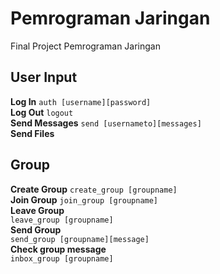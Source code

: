 # Pemrograman Jaringan
Final Project Pemrograman Jaringan

## User Input
**Log In**
`
    auth [username][password]
`  
**Log Out**
`
    logout
`  
**Send Messages**
`
    send [usernameto][messages]
`  
**Send Files**
`
`

## Group
**Create Group**
`
    create_group [groupname]
`  
**Join Group**
`
    join_group [groupname]
`  
**Leave Group**  
`
    leave_group [groupname]
`  
**Send Group**  
`
    send_group [groupname][message]
`  
**Check group message**  
`
    inbox_group [groupname]
`

